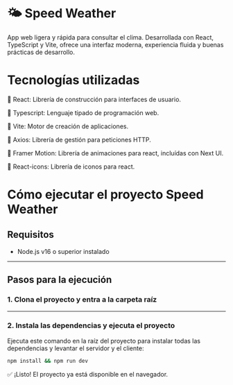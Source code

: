 # 🌤️ Speed Weather

App web ligera y rápida para consultar el clima. Desarrollada con React, TypeScript y Vite, ofrece una interfaz moderna, experiencia fluida y buenas prácticas de desarrollo.

# Tecnologías utilizadas 

🚀 React: Librería de construcción para interfaces de usuario.

🚀 Typescript: Lenguaje tipado de programación web.

🚀 Vite: Motor de creación de aplicaciones.

🚀 Axios: Librería de gestión para peticiones HTTP.

🚀 Framer Motion: Librería de animaciones para react, incluídas con Next UI.

🚀 React-icons: Librería de iconos para react.


# Cómo ejecutar el proyecto Speed Weather

## Requisitos

- Node.js v16 o superior instalado

---

## Pasos para la ejecución

### 1. Clona el proyecto y entra a la carpeta raíz
---


### 2. Instala las dependencias y ejecuta el proyecto

Ejecuta este comando en la raíz del proyecto para instalar todas las dependencias y levantar el servidor y el cliente:

```bash
npm install && npm run dev
```

✅ ¡Listo! El proyecto ya está disponible en el navegador.

